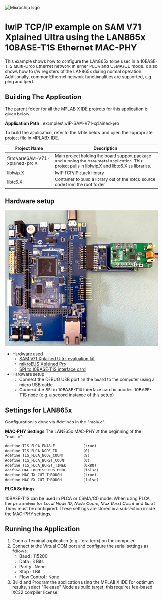 ![Microchip logo](https://raw.githubusercontent.com/wiki/Microchip-MPLAB-Harmony/Microchip-MPLAB-Harmony.github.io/images/microchip_logo.png)

# lwIP TCP/IP example on SAM V71 Xplained Ultra using the LAN865x 10BASE-T1S Ethernet MAC-PHY

This example shows how to configure the LAN865x to be used in a 10BASE-T1S Multi-Drop
Ethernet network in either PLCA and CSMA/CD mode. It also shows how to r/w registers
of the LAN865x during normal operation.
Additionally, common Ethernet network functionalities are supported, e.g. ping and iperf.

## Building The Application
The parent folder for all the MPLAB X IDE projects for this application is given below:

**Application Path** : examples\lwIP-SAM-V71-xplained-pro

To build the application, refer to the table below and open the appropriate project file
in MPLABX IDE.

| Project Name              | Description                                               |
| ---                       | ---                                                       |
| firmware\SAM-V71-xplained-pro.X | Main project holding the board support package and running the bare metal application. This project pulls in liblwip.X and libtc6.X as libraries.  |
| liblwip.X  | lwIP TCP/IP stack library  |
| libtc6.X  | Container to build a library out of the libtc6 source code from the root folder  |

## Hardware setup

![Setup](images/setup.jpg)

* Hardware used
    * [SAM V71 Xplained Ultra evaluation kit](https://www.microchip.com/en-us/development-tool/DM320210)
    * [mikroBUS Xplained Pro](https://www.microchip.com/en-us/development-tool/ATMBUSADAPTER-XPRO)
    * [SPI to 10BASE-T1S interface card](https://www.microchip.com/en-us/development-tool/TODO_REPLACE_LINK)
* Hardware setup
    * Connect the DEBUG USB port on the board to the computer using a micro USB cable
    * Connect the SPI to 10BASE-T1S interface card to another 10BASE-T1S node (e.g. a second instance of this setup)

## Settings for LAN865x

Configuration is done via #defines in the "main.c".

**MAC-PHY Settings**
The LAN865x MAC-PHY at the beginning of the "main.c":

    #define T1S_PLCA_ENABLE             (true)
    #define T1S_PLCA_NODE_ID            (0)
    #define T1S_PLCA_NODE_COUNT         (8)
    #define T1S_PLCA_BURST_COUNT        (0)
    #define T1S_PLCA_BURST_TIMER        (0x80)
    #define MAC_PROMISCUOUS_MODE        (false)
    #define MAC_TX_CUT_THROUGH          (true)
    #define MAC_RX_CUT_THROUGH          (false)

**PLCA Settings**

10BASE-T1S can be used in PLCA or CSMA/CD mode.
When using PLCA, the parameters for _Local Node ID_, _Node Count_,
_Max Burst Count_ and _Burst Timer_ must be configured.
These settings are stored in a subsection inside the MAC-PHY settings.

## Running the Application

1. Open a Terminal application (e.g. Tera term) on the computer
2. Connect to the Virtual COM port and configure the serial settings as follows:
    * Baud : 115200
    * Data : 8 Bits
    * Parity : None
    * Stop : 1 Bit
    * Flow Control : None
3. Build and Program the application using the MPLAB X IDE
	For optimum results, select "Release" Mode as build target, this requires fee-based XC32 compiler license.
